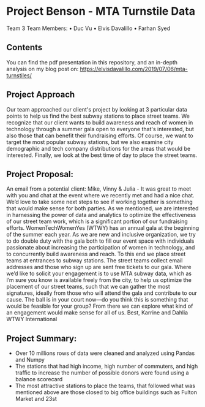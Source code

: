 # Project Benson - MTA Turnstile Data

Team 3 Team Members:
	•	Duc Vu
	•	Elvis Davalillo
	•	Farhan Syed

## Contents
You can find the pdf presentation in this repository, and an in-depth analysis on my blog post on: https://elvisdavalillo.com/2019/07/06/mta-turnstiles/

## Project Approach
Our team approached our client's project by looking at 3 particular data points to help us find the best subway stations to place street teams.
We recognize that our client wants to build awareness and reach of women in technology through a summer gala open to everyone that's interested, but also those that can benefit their fundraising efforts. Of course, we want to target the most popular subway stations, but we also examine city demographic and tech company distributions for the areas that would be interested. Finally, we look at the best time of day to place the street teams.

## Project Proposal:
An email from a potential client:
Mike, Vinny & Julia -
It was great to meet with you and chat at the event where we recently met and had a nice chat. We’d love to take some next steps to see if working together is something that would make sense for both parties.
As we mentioned, we are interested in harnessing the power of data and analytics to optimize the effectiveness of our street team work, which is a significant portion of our fundraising efforts.
WomenTechWomenYes (WTWY) has an annual gala at the beginning of the summer each year. As we are new and inclusive organization, we try to do double duty with the gala both to fill our event space with individuals passionate about increasing the participation of women in technology, and to concurrently build awareness and reach.
To this end we place street teams at entrances to subway stations. The street teams collect email addresses and those who sign up are sent free tickets to our gala.
Where we’d like to solicit your engagement is to use MTA subway data, which as I’m sure you know is available freely from the city, to help us optimize the placement of our street teams, such that we can gather the most signatures, ideally from those who will attend the gala and contribute to our cause.
The ball is in your court now—do you think this is something that would be feasible for your group? From there we can explore what kind of an engagement would make sense for all of us.
Best,
Karrine and Dahlia
WTWY International

## Project Summary:
 - Over 10 millions rows of data were cleaned and analyzed using Pandas and Numpy
 - The stations that had high income, high number of commuters, and high traffic to increase the number of possible donors were found using a balance scorecard
 - The most attractive stations to place the teams, that followed what was mentioned above are those closed to big office buildings such as Fulton Market and 23st

